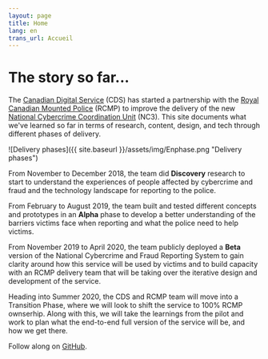 ```yaml
---
layout: page
title: Home
lang: en
trans_url: Accueil
---
```


# The story so far...

The [Canadian Digital Service](https://digital.canada.ca) (CDS) has started a partnership with the [Royal Canadian Mounted Police](http://www.rcmp.gc.ca/) (RCMP) to improve the delivery of the new [National Cybercrime Coordination Unit](http://www.rcmp.gc.ca/en/the-national-cybercrime-coordination-unit-nc3) (NC3). This site documents what we've learned so far in terms of research, content, design, and tech through different phases of delivery.

![Delivery phases]({{ site.baseurl }}/assets/img/Enphase.png "Delivery phases")

From November to December 2018, the team did **Discovery** research to start to understand the experiences of people affected by cybercrime and fraud and the technology landscape for reporting to the police.

From February to August 2019, the team built and tested different concepts and prototypes in an **Alpha** phase to develop a better understanding of the barriers victims face when reporting and what the police need to help victims.

From November 2019 to April 2020, the team publicly deployed a **Beta** version of the National Cybercrime and Fraud Reporting System to gain clarity around how this service will be used by victims and to build capacity with an RCMP delivery team that will be taking over the iterative design and development of the service.

Heading into Summer 2020, the CDS and RCMP team will move into a Transition Phase, where we will look to shift the service to 100% RCMP ownserhip. Along with this, we will take the learnings from the pilot and work to plan what the end-to-end full version of the service will be, and how we get there.

Follow along on [GitHub](https://github.com/cds-snc/report-a-cybercrime).
